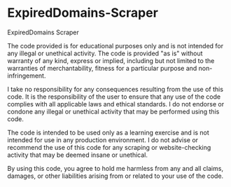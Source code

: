 # ExpiredDomains-Scraper
ExpiredDomains Scraper


The code provided is for educational purposes only and is not intended for any illegal or unethical activity. The code is provided "as is" without warranty of any kind, express or implied, including but not limited to the warranties of merchantability, fitness for a particular purpose and non-infringement.

I take no responsibility for any consequences resulting from the use of this code. It is the responsibility of the user to ensure that any use of the code complies with all applicable laws and ethical standards. I do not endorse or condone any illegal or unethical activity that may be performed using this code.

The code is intended to be used only as a learning exercise and is not intended for use in any production environment. I do not advise or recommend the use of this code for any scraping or website-checking activity that may be deemed insane or unethical.

By using this code, you agree to hold me harmless from any and all claims, damages, or other liabilities arising from or related to your use of the code.
